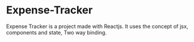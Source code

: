 # Expense-Tracker
Expense Tracker is a project made with Reactjs. It uses the concept of jsx, components and state, Two way binding.
